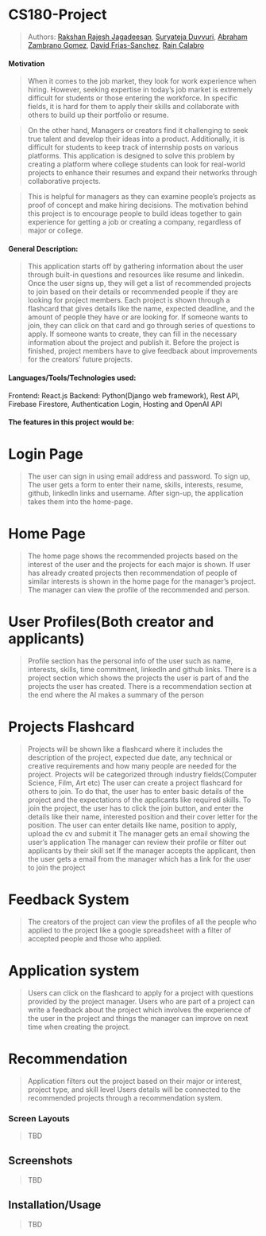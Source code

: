 
# CS180-Project
 <!-- > Your author list below should include links to all members GitHub (remove existing author). -->
 
 > Authors: [Rakshan Rajesh Jagadeesan](), [Suryateja Duvvuri](https://github.com/SuryatejaDuvvuri), 
 [Abraham Zambrano Gomez](), [David Frias-Sanchez](), [Rain Calabro]()

<!-- 
 > ## Expectations
 > * Each member of the group **must** be committing code regularly and make sure their code is correctly attributed to them. 
 > * **Each member of the group must actively participate in the Github Project board, and reviewing commited code.**
 -->
#### Motivation
>When it comes to the job market, they look for work experience when hiring. However, seeking expertise in today’s job market is extremely difficult for students or those entering the workforce. In specific fields, it is hard for them to apply their skills and collaborate with others to build up their portfolio or resume. 

> On the other hand, Managers or creators find it challenging to seek true talent and develop their ideas into a product. Additionally, it is difficult for students to keep track of internship posts on various platforms. This application is designed to solve this problem by creating a platform where college students can look for real-world projects to enhance their resumes and expand their networks through collaborative projects. 

> This is helpful for managers as they can examine people’s projects as proof of concept and make hiring decisions. The motivation behind this project is to encourage people to build ideas together to gain experience for getting a job or creating a company, regardless of major or college. 


#### General Description:
> This application starts off by gathering information about the user through built-in questions and resources like resume and linkedin. Once the user signs up, they will get a list of recommended projects to join based on their details or recommended people if they are looking for project members. Each project is shown through a flashcard that gives details like the name, expected deadline, and the amount of people they have or are looking for. If someone wants to join, they can click on that card and go through series of questions to apply. If someone wants to create, they can fill in the necessary information about the project and publish it. Before the project is finished, project members have to give feedback about improvements for the creators’ future projects.


#### Languages/Tools/Technologies used:

Frontend: React.js
Backend: Python(Django web framework), Rest API, Firebase Firestore, Authentication Login, Hosting and OpenAI API

 
#### The features in this project would be:


# Login Page
> The user can sign in using email address and password. To sign up, The user gets a form to enter their name, skills, interests, resume, github, linkedIn links and username. After sign-up, the application takes them into the home-page.


# Home Page
>  The home page shows the recommended projects based on the interest of the user and the projects for each major is shown. If user has already created projects then recommendation of people of similar interests is shown in the home page for the manager’s project. The manager can view the profile of the recommended and person. 


# User Profiles(Both creator and applicants)
> Profile section has the personal info of the user such as name, interests, skills, time commitment, linkedIn and github links. There is a project section which shows the projects the user is part of and the projects the user has created. There is a recommendation section at the end where the AI makes a summary of the person


# Projects Flashcard
> Projects will be shown like a flashcard where it includes the description of the project, expected due date, any technical or creative requirements and how many people are needed for the project.
> Projects will be categorized through industry fields(Computer Science, Film, Art etc)
 The user can create a project flashcard for others to join. To do that, the user has to enter basic details of the project and the expectations of the applicants like required skills. 
> To join the project, the user has to click the join button, and enter the details like their name, interested position and their cover letter for the position. 
> The user can enter details like name, position to apply, upload the cv and submit it
> The manager gets an email showing the user’s application 
> The manager can review their profile or filter out applicants by their skill set
If the manager accepts the applicant, then the user gets a email from the manager  which has a link for the user to join the project 

# Feedback System
> The creators of the project can view the profiles of all the people who applied to the project like a google spreadsheet with a filter of accepted people and those who applied.


# Application system
> Users can click on the flashcard to apply for a project with questions provided by the project manager. Users who are part of a project can write a feedback about the project which involves the experience of the user in the project and things the manager can improve on next time when creating the project.

# Recommendation
> Application filters out the project based on their major or interest, project type, and skill level
Users details will be connected to the recommended projects through a recommendation system.



 
 
### Screen Layouts

> TBD
 
 ## Screenshots

> TBD

 ## Installation/Usage

> TBD

